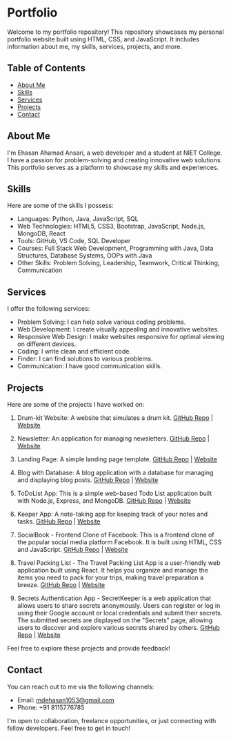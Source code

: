 # Portfolio

Welcome to my portfolio repository! This repository showcases my personal portfolio website built using HTML, CSS, and JavaScript. It includes information about me, my skills, services, projects, and more.

## Table of Contents

- [About Me](#about-me)
- [Skills](#skills)
- [Services](#services)
- [Projects](#projects)
- [Contact](#contact)

## About Me

I'm Ehasan Ahamad Ansari, a web developer and a student at NIET College. I have a passion for problem-solving and creating innovative web solutions. This portfolio serves as a platform to showcase my skills and experiences.

## Skills

Here are some of the skills I possess:

- Languages: Python, Java, JavaScript, SQL
- Web Technologies: HTML5, CSS3, Bootstrap, JavaScript, Node.js, MongoDB, React
- Tools: GitHub, VS Code, SQL Developer
- Courses: Full Stack Web Development, Programming with Java, Data Structures, Database Systems, OOPs with Java
- Other Skills: Problem Solving, Leadership, Teamwork, Critical Thinking, Communication

## Services

I offer the following services:

- Problem Solving: I can help solve various coding problems.
- Web Development: I create visually appealing and innovative websites.
- Responsive Web Design: I make websites responsive for optimal viewing on different devices.
- Coding: I write clean and efficient code.
- Finder: I can find solutions to various problems.
- Communication: I have good communication skills.

## Projects

Here are some of the projects I have worked on:

1. Drum-kit Website: A website that simulates a drum kit. [GitHub Repo](https://github.com/ehasan8115/drum-kit) | [Website](https://ehasan8115.github.io/drum-kit/)

2. Newsletter: An application for managing newsletters. [GitHub Repo](https://github.com/ehasan8115/newsletter-app) | [Website](https://newsletter-app-ehasan.onrender.com/)

3. Landing Page: A simple landing page template. [GitHub Repo](https://github.com/ehasan8115/landing-page) | [Website](https://ehasan8115.github.io/landing-page/)

4. Blog with Database: A blog application with a database for managing and displaying blog posts. [GitHub Repo](https://github.com/ehasan8115/blog-with-database) | [Website](https://blog-with-database-3qz1.onrender.com/)

5. ToDoList App: This is a simple web-based Todo List application built with Node.js, Express, and MongoDB. [GitHub Repo](https://github.com/ehasan8115/todolist) | [Website](https://todolist-app-jeh0.onrender.com/)

6. Keeper App: A note-taking app for keeping track of your notes and tasks. [GitHub Repo](https://github.com/ehasan8115/keeper) | [Website](https://ehasan-keeper-app.netlify.app/)

7. SocialBook - Frontend Clone of Facebook: This is a frontend clone of the popular social media platform Facebook. It is built using HTML, CSS and JavaScript. [GitHub Repo](https://github.com/ehasan8115/socialbook) | [Website](https://github.com/ehasan8115/socialbook)

8. Travel Packing List - The Travel Packing List App is a user-friendly web application built using React. It helps you organize and manage the items you need to pack for your trips, making travel preparation a breeze. [GitHub Repo](https://github.com/ehasan8115/travel-packing-list) | [Website](https://travel-items.netlify.app/)

9. Secrets Authentication App - SecretKeeper is a web application that allows users to share secrets anonymously. Users can register or log in using their Google account or local credentials and submit their secrets. The submitted secrets are displayed on the "Secrets" page, allowing users to discover and explore various secrets shared by others.
 [GitHub Repo](https://github.com/ehasan8115/Secrets-Authentication) | [Website](https://secrets-app-9ox9.onrender.com/)

Feel free to explore these projects and provide feedback!

## Contact

You can reach out to me via the following channels:

- Email: mdehasan1053@gmail.com
- Phone: +91 8115776785

I'm open to collaboration, freelance opportunities, or just connecting with fellow developers. Feel free to get in touch!
